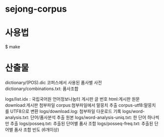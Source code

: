 # sejong-corpus

# 사용법
$ make

# 산출물
dictionary/(POS).dic 코퍼스에서 사용된 품사별 사전
dictionary/combinations.txt: 품사조합

logs/list.idx : 국립국어원 언어정보나눔터 게시판 글 번호
html:게시판 원문
download:게시판 첨부파일
corpus:첨부파일에서 말뭉치 추출
corpus-utf8:말뭉치를 UTF8으로 변환
logs/download.log: 첨부파일 다운로드 기록
logs/word-analysis.txt: 단어/품사분석 추출 원본
logs/word-analysis-uniq.txt: 한 단어 하나씩만 추출
logs/posseq.txt: 추출된 단어별 품사 조합
logs/posseq-freq.txt: 추출된 단어별 품사 조합 빈도 (6개이상)
